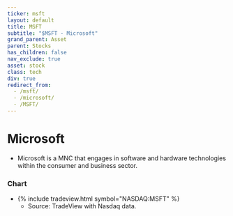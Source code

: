 ```yaml
---
ticker: msft
layout: default
title: MSFT
subtitle: "$MSFT - Microsoft"
grand_parent: Asset
parent: Stocks
has_children: false
nav_exclude: true
asset: stock
class: tech
div: true
redirect_from:
  - /msft/
  - /microsoft/
  - /MSFT/
---
```

# Microsoft
- Microsoft is a MNC that engages in software and hardware technologies within the consumer and business sector.

### Chart
- {% include tradeview.html symbol="NASDAQ:MSFT" %}
	- Source: TradeView with Nasdaq data.